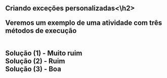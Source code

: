<h2>Criando exceções personalizadas<\h2>
<p>Veremos um exemplo de uma atividade com três métodos de execução</p>
<br>
Solução (1) - Muito ruim
  <br>
Solução (2) - Ruim
  <br>
Solução (3) - Boa
  <br>
